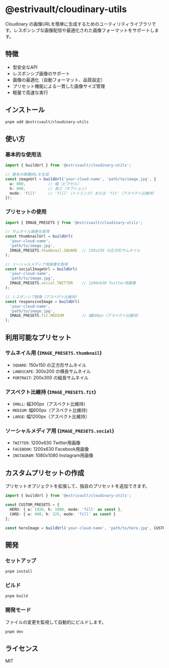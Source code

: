 # @estrivault/cloudinary-utils

Cloudinary の画像URLを簡単に生成するためのユーティリティライブラリです。レスポンシブな画像配信や最適化された画像フォーマットをサポートします。

## 特徴

- 型安全なAPI
- レスポンシブ画像のサポート
- 画像の最適化（自動フォーマット、品質設定）
- プリセット機能による一貫した画像サイズ管理
- 軽量で高速な実行

## インストール

```bash
pnpm add @estrivault/cloudinary-utils
```

## 使い方

### 基本的な使用法

```typescript
import { buildUrl } from '@estrivault/cloudinary-utils';

// 基本の画像URLを生成
const imageUrl = buildUrl('your-cloud-name', 'path/to/image.jpg', {
  w: 800,          // 幅（ピクセル）
  h: 600,          // 高さ（オプション）
  mode: 'fill'     // 'fill'（トリミング）または 'fit'（アスペクト比維持）
});
```

### プリセットの使用

```typescript
import { IMAGE_PRESETS } from '@estrivault/cloudinary-utils';

// サムネイル画像を取得
const thumbnailUrl = buildUrl(
  'your-cloud-name',
  'path/to/image.jpg',
  IMAGE_PRESETS.thumbnail.SQUARE  // 150x150 の正方形サムネイル
);

// ソーシャルメディア用画像を取得
const socialImageUrl = buildUrl(
  'your-cloud-name',
  'path/to/image.jpg',
  IMAGE_PRESETS.social.TWITTER    // 1200x630 Twitter用画像
);

// レスポンシブ画像（アスペクト比維持）
const responsiveImage = buildUrl(
  'your-cloud-name',
  'path/to/image.jpg',
  IMAGE_PRESETS.fit.MEDIUM        // 幅600px（アスペクト比維持）
);
```

## 利用可能なプリセット

### サムネイル用 (`IMAGE_PRESETS.thumbnail`)
- `SQUARE`: 150x150 の正方形サムネイル
- `LANDSCAPE`: 300x200 の横長サムネイル
- `PORTRAIT`: 200x300 の縦長サムネイル

### アスペクト比維持 (`IMAGE_PRESETS.fit`)
- `SMALL`: 幅300px（アスペクト比維持）
- `MEDIUM`: 幅600px（アスペクト比維持）
- `LARGE`: 幅1200px（アスペクト比維持）

### ソーシャルメディア用 (`IMAGE_PRESETS.social`)
- `TWITTER`: 1200x630 Twitter用画像
- `FACEBOOK`: 1200x630 Facebook用画像
- `INSTAGRAM`: 1080x1080 Instagram用画像

## カスタムプリセットの作成

プリセットオブジェクトを拡張して、独自のプリセットを追加できます。

```typescript
import { buildUrl } from '@estrivault/cloudinary-utils';

const CUSTOM_PRESETS = {
  HERO: { w: 1920, h: 1080, mode: 'fill' as const },
  CARD: { w: 400, h: 225, mode: 'fill' as const }
};

const heroImage = buildUrl('your-cloud-name', 'path/to/hero.jpg', CUSTOM_PRESETS.HERO);
```

## 開発

### セットアップ

```bash
pnpm install
```

### ビルド

```bash
pnpm build
```

### 開発モード

ファイルの変更を監視して自動的にビルドします。

```bash
pnpm dev
```

## ライセンス

MIT
